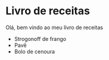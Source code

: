# Livro de receitas

Olá, bem vindo ao meu livro de receitas

- Strogonoff de frango
- Pavê
- Bolo de cenoura
